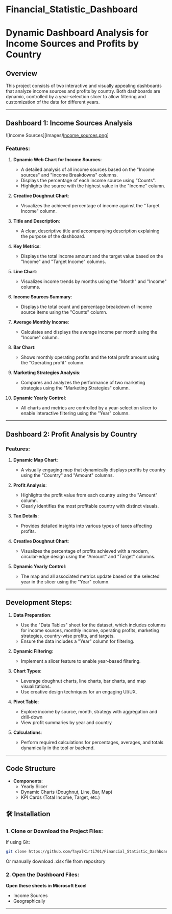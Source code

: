 # Financial_Statistic_Dashboard


# Dynamic Dashboard Analysis for Income Sources and Profits by Country

## Overview
This project consists of two interactive and visually appealing dashboards that analyze income sources and profits by country. Both dashboards are dynamic, controlled by a year-selection slicer to allow filtering and customization of the data for different years.

---

## Dashboard 1: Income Sources Analysis
![Income Sources][Images/[Income_sources.png](https://github.com/TayalKirti701/Financial_Statistic_Dashboard/tree/main/Images/Income_Sources.png)]
### Features:
1. **Dynamic Web Chart for Income Sources**:
   - A detailed analysis of all income sources based on the "Income sources" and "Income Breakdowns" columns.
   - Displays the percentage of each income source using "Counts".
   - Highlights the source with the highest value in the "Income" column.

2. **Creative Doughnut Chart**:
   - Visualizes the achieved percentage of income against the "Target Income" column.

3. **Title and Description**:
   - A clear, descriptive title and accompanying description explaining the purpose of the dashboard.

4. **Key Metrics**:
   - Displays the total income amount and the target value based on the "Income" and "Target Income" columns.

5. **Line Chart**:
   - Visualizes income trends by months using the "Month" and "Income" columns.

6. **Income Sources Summary**:
   - Displays the total count and percentage breakdown of income source items using the "Counts" column.

7. **Average Monthly Income**:
   - Calculates and displays the average income per month using the "Income" column.

8. **Bar Chart**:
   - Shows monthly operating profits and the total profit amount using the "Operating profit" column.

9. **Marketing Strategies Analysis**:
   - Compares and analyzes the performance of two marketing strategies using the "Marketing Strategies" column.

10. **Dynamic Yearly Control**:
    - All charts and metrics are controlled by a year-selection slicer to enable interactive filtering using the "Year" column.

---

## Dashboard 2: Profit Analysis by Country

### Features:
1. **Dynamic Map Chart**:
   - A visually engaging map that dynamically displays profits by country using the "Country" and "Amount" columns.

2. **Profit Analysis**:
   - Highlights the profit value from each country using the "Amount" column.
   - Clearly identifies the most profitable country with distinct visuals.

3. **Tax Details**:
   - Provides detailed insights into various types of taxes affecting profits.

4. **Creative Doughnut Chart**:
   - Visualizes the percentage of profits achieved with a modern, circular-edge design using the "Amount" and "Target" columns.

5. **Dynamic Yearly Control**:
   - The map and all associated metrics update based on the selected year in the slicer using the "Year" column.

---

## Development Steps:
1. **Data Preparation**:
   - Use the "Data Tables" sheet for the dataset, which includes columns for income sources, monthly income, operating profits, marketing strategies, country-wise profits, and targets.
   - Ensure the data includes a "Year" column for filtering.

2. **Dynamic Filtering**:
   - Implement a slicer feature to enable year-based filtering.

3. **Chart Types**:
   - Leverage doughnut charts, line charts, bar charts, and map visualizations.
   - Use creative design techniques for an engaging UI/UX.
  
4. **Pivot Table**:
    - Explore income by source, month, strategy with aggregation and drill-down
    - View profit summaries by year and country

4. **Calculations**:
   - Perform required calculations for percentages, averages, and totals dynamically in the tool or backend.

---

## Code Structure

- **Components**:
  - Yearly Slicer
  - Dynamic Charts (Doughnut, Line, Bar, Map)
  - KPI Cards (Total Income, Target, etc.)


## 🛠 Installation

### 1. Clone or Download the Project Files:
If using Git:
```bash
git clone https://github.com/TayalKirti701/Financial_Statistic_Dashboard.git
```

Or manually download .xlsx file from repository

### 2. Open the Dashboard Files:
  **Open these sheets in Microsoft Excel**
  - Income Sources
  - Geographically


---


